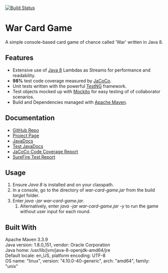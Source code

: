 [![Build Status](https://travis-ci.org/rpaulkennedy/war-card-game.svg?branch=master)](https://travis-ci.org/rpaulkennedy/war-card-game)

# War Card Game
A simple console-based card game of chance called 'War' written in Java 8.  

## Features
* Extensive use of [Java 8](http://www.oracle.com/technetwork/java/javase/overview/java8-2100321.html) Lambdas as Streams for performance and readability.
* **98%** test code coverage measured by [JaCoCo](http://www.jacoco.org/).
* Unit tests written with the powerful [TestNG](http://testng.org/doc/) framework.
* Test objects mocked up with [Mockito](http://site.mockito.org/) for easy testing of of collaborator scenarios.
* Build and Dependencies managed with [Apache Maven](https://maven.apache.org/).

## Documentation
* [GitHub Repo](https://github.com/rpaulkennedy/war-card-game)
* [Project Page](https://rpaulkennedy.github.io/war-card-game)
* [JavaDocs](https://rpaulkennedy.github.io/war-card-game/apidocs/index.html)
* [Test JavaDocs](https://rpaulkennedy.github.io/war-card-game/testapidocs/index.html)
* [JaCoCo Code Coverage Report](https://rpaulkennedy.github.io/war-card-game/jacoco/index.html)
* [SureFire Test Report](https://rpaulkennedy.github.io/war-card-game/surefire-report.html)

## Usage
 1. Ensure *Java 8* is installed and on your classpath.
 2. In a console, go to the directory of *war-card-game.jar* from the build *target* folder.
 3. Enter *java -jar war-card-game.jar*.
     1. Alternatively, enter *java -jar war-card-game.jar -y* to run the game without user input for each round.

## Built With
Apache Maven 3.3.9  
Java version: 1.8.0_151, vendor: Oracle Corporation  
Java home: /usr/lib/jvm/java-8-openjdk-amd64/jre  
Default locale: en_US, platform encoding: UTF-8  
OS name: "linux", version: "4.10.0-40-generic", arch: "amd64", family: "unix"

